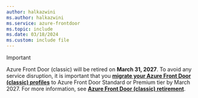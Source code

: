 ```yaml
---
author: halkazwini
ms.author: halkazwini
ms.service: azure-frontdoor
ms.topic: include
ms.date: 03/18/2024
ms.custom: include file
---
```

> [!IMPORTANT]
> Azure Front Door (classic) will be retired on **March 31, 2027**. To avoid any service disruption, it is important that you [**migrate your Azure Front Door (classic) profiles**](../articles/frontdoor/migrate-tier.md) to Azure Front Door Standard or Premium tier by March 2027. For more information, see [**Azure Front Door (classic) retirement**](https://azure.microsoft.com/updates/azure-front-door-classic-will-be-retired-on-31-march-2027/).